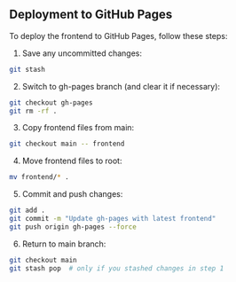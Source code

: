 ## Deployment to GitHub Pages

To deploy the frontend to GitHub Pages, follow these steps:

1. Save any uncommitted changes:
```bash
git stash
```

2. Switch to gh-pages branch (and clear it if necessary):
```bash
git checkout gh-pages
git rm -rf .
```

3. Copy frontend files from main:
```bash
git checkout main -- frontend
```

4. Move frontend files to root:
```bash
mv frontend/* .
```

5. Commit and push changes:
```bash
git add .
git commit -m "Update gh-pages with latest frontend"
git push origin gh-pages --force
```

6. Return to main branch:
```bash
git checkout main
git stash pop  # only if you stashed changes in step 1
```